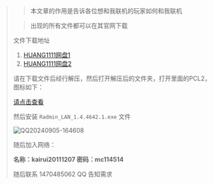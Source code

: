 > > 本文章的作用是告诉各位想和我联机的玩家如何和我联机
> 
> > 出现的所有文件都可以在其官网下载
> 
> 文件下载地址
> 
> 1. [HUANG1111网盘1](https://pan.huang1111.cn/s/RYyK2TB)
> 2. [HUANG1111网盘2](https://pan.huang1111.cn/s/1Qdq8cv)
> 
> 请在下载文件后经行解压，然后打开解压后的文件夹，打开里面的PCL2，图标如下：
> 
> [请点击查看](https://pan.huang1111.cn/s/y5dPNs6)
> 
> 然后安装 `Radmin_LAN_1.4.4642.1.exe` 文件
> 
> ![QQ20240905-164608](https://private-user-images.githubusercontent.com/137491361/364697057-d41d70b4-ce03-48d9-b491-9228957bf8a7.png?jwt=eyJhbGciOiJIUzI1NiIsInR5cCI6IkpXVCJ9.eyJpc3MiOiJnaXRodWIuY29tIiwiYXVkIjoicmF3LmdpdGh1YnVzZXJjb250ZW50LmNvbSIsImtleSI6ImtleTUiLCJleHAiOjE3MjU1MjY0MTQsIm5iZiI6MTcyNTUyNjExNCwicGF0aCI6Ii8xMzc0OTEzNjEvMzY0Njk3MDU3LWQ0MWQ3MGI0LWNlMDMtNDhkOS1iNDkxLTkyMjg5NTdiZjhhNy5wbmc_WC1BbXotQWxnb3JpdGhtPUFXUzQtSE1BQy1TSEEyNTYmWC1BbXotQ3JlZGVudGlhbD1BS0lBVkNPRFlMU0E1M1BRSzRaQSUyRjIwMjQwOTA1JTJGdXMtZWFzdC0xJTJGczMlMkZhd3M0X3JlcXVlc3QmWC1BbXotRGF0ZT0yMDI0MDkwNVQwODQ4MzRaJlgtQW16LUV4cGlyZXM9MzAwJlgtQW16LVNpZ25hdHVyZT00NDAwODA5NjMwMzdlZDcxNzM5YzQ2N2I5MzVhNDc2NmRkYTJlMzEyNTMyNjY3YWM5NDgwYzE0MTFjM2MzMzIwJlgtQW16LVNpZ25lZEhlYWRlcnM9aG9zdCZhY3Rvcl9pZD0wJmtleV9pZD0wJnJlcG9faWQ9MCJ9.alAtIZk1GUR8YoxyaWjVPMAxpujuV-x-KtSko7rgotE)
> 
> 随后加入网络：
> 
> **名称：kairui20111207 密码：mc114514**
> 
> 随后联系 1470485062 QQ 告知需求

